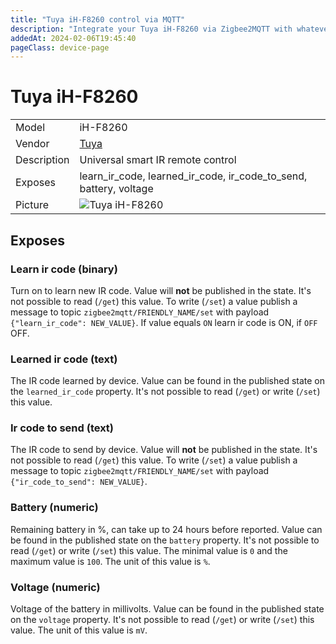 ```yaml
---
title: "Tuya iH-F8260 control via MQTT"
description: "Integrate your Tuya iH-F8260 via Zigbee2MQTT with whatever smart home infrastructure you are using without the vendor's bridge or gateway."
addedAt: 2024-02-06T19:45:40
pageClass: device-page
---
```


<!-- !!!! -->
<!-- ATTENTION: This file is auto-generated through docgen! -->
<!-- You can only edit the "Notes"-Section between the two comment lines "Notes BEGIN" and "Notes END". -->
<!-- Do not use h1 or h2 heading within "## Notes"-Section. -->
<!-- !!!! -->

# Tuya iH-F8260

|     |     |
|-----|-----|
| Model | iH-F8260  |
| Vendor  | [Tuya](/supported-devices/#v=Tuya)  |
| Description | Universal smart IR remote control |
| Exposes | learn_ir_code, learned_ir_code, ir_code_to_send, battery, voltage |
| Picture | ![Tuya iH-F8260](https://www.zigbee2mqtt.io/images/devices/iH-F8260.png) |


<!-- Notes BEGIN: You can edit here. Add "## Notes" headline if not already present. -->


<!-- Notes END: Do not edit below this line -->




## Exposes

### Learn ir code (binary)
Turn on to learn new IR code.
Value will **not** be published in the state.
It's not possible to read (`/get`) this value.
To write (`/set`) a value publish a message to topic `zigbee2mqtt/FRIENDLY_NAME/set` with payload `{"learn_ir_code": NEW_VALUE}`.
If value equals `ON` learn ir code is ON, if `OFF` OFF.

### Learned ir code (text)
The IR code learned by device.
Value can be found in the published state on the `learned_ir_code` property.
It's not possible to read (`/get`) or write (`/set`) this value.

### Ir code to send (text)
The IR code to send by device.
Value will **not** be published in the state.
It's not possible to read (`/get`) this value.
To write (`/set`) a value publish a message to topic `zigbee2mqtt/FRIENDLY_NAME/set` with payload `{"ir_code_to_send": NEW_VALUE}`.

### Battery (numeric)
Remaining battery in %, can take up to 24 hours before reported.
Value can be found in the published state on the `battery` property.
It's not possible to read (`/get`) or write (`/set`) this value.
The minimal value is `0` and the maximum value is `100`.
The unit of this value is `%`.

### Voltage (numeric)
Voltage of the battery in millivolts.
Value can be found in the published state on the `voltage` property.
It's not possible to read (`/get`) or write (`/set`) this value.
The unit of this value is `mV`.

